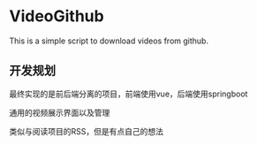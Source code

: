 # VideoGithub

This is a simple script to download videos from github.

## 开发规划

最终实现的是前后端分离的项目，前端使用vue，后端使用springboot

通用的视频展示界面以及管理

类似与阅读项目的RSS，但是有点自己的想法